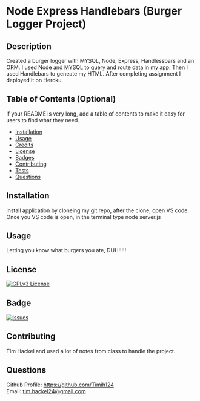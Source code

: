 # Node Express Handlebars (Burger Logger Project)

  ## Description 
  
  Created a burger logger with MYSQL, Node, Express, Handlessbars and an ORM. I used Node and MYSQL to query and route data in my app. Then I used Handlebars to geneate my HTML. After completing assignment I deployed it on Heroku.
  
  
  ## Table of Contents (Optional)
  
  If your README is very long, add a table of contents to make it easy for users to find what they need.
  
  * [Installation](#installation)
  * [Usage](#usage)
  * [Credits](#credits)
  * [License](#license)
  * [Badges](#badges)
  * [Contributing](#contributing)
  * [Tests](#tests)
  * [Questions](#questions)
  
  ## Installation
  
  install application by cloneing my git repo, after the clone, open VS code. Once you VS code is open, in the terminal type node server.js
  
  ## Usage 
  
 Letting you know what burgers you ate, DUH!!!!!  

  ## License
  
  [![GPLv3 License](https://img.shields.io/badge/License-GPL%20v3-yellow.svg)](https://opensource.org/licenses/)

  ## Badge
  
  [![Issues](https://img.shields.io/github/issues-raw/tterb/PlayMusic.svg?maxAge=25000)](https://github.com/tterb/Hyde/issues)
  
  ## Contributing
  
  Tim Hackel and used a lot of notes from class to handle the project.  
  
    
    
  ## Questions
  
  Github Profile: https://github.com/Timih124  
  Email: tim.hackel24@gmail.com
  
 